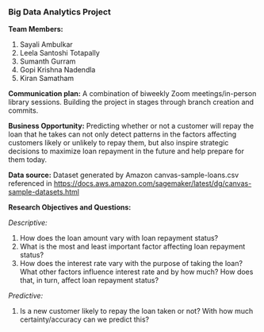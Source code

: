 <h3>Big Data Analytics Project</h3>

<b>Team Members:</b>
1. Sayali Ambulkar
2. Leela Santoshi Totapally
3. Sumanth Gurram
4. Gopi Krishna Nadendla
5. Kiran Samatham

<b>Communication plan:</b>
A combination of biweekly Zoom meetings/in-person library sessions.
Building the project in stages through branch creation and commits.

<b>Business Opportunity:</b>
Predicting whether or not a customer will repay the loan that he takes can not only detect patterns in the factors affecting customers likely or unlikely to repay them, but also inspire strategic decisions to maximize loan repayment in the future and help prepare for them today.

<b>Data source:</b> Dataset generated by Amazon canvas-sample-loans.csv referenced in https://docs.aws.amazon.com/sagemaker/latest/dg/canvas-sample-datasets.html

<b>Research Objectives and Questions:</b>

<i>Descriptive:</i>
1. How does the loan amount vary with loan repayment status?
2. What is the most and least important factor affecting loan repayment status?
3. How does the interest rate vary with the purpose of taking the loan? What other factors influence interest rate and by how much? How does that, in turn, affect loan repayment status?

<i>Predictive:</i>
1. Is a new customer likely to repay the loan taken or not? With how much certainty/accuracy can we predict this?
